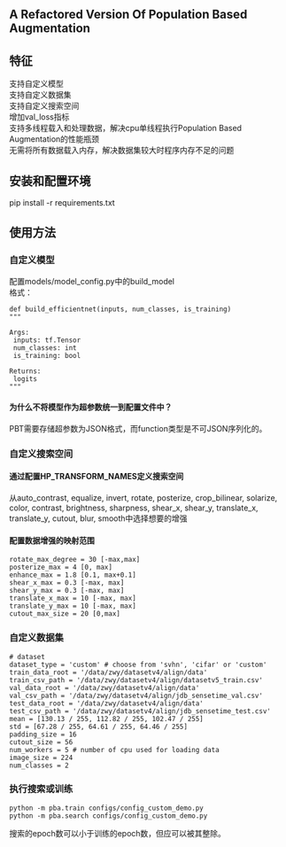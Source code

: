 ## A Refactored Version Of Population Based Augmentation  
## 特征  
支持自定义模型  
支持自定义数据集  
支持自定义搜索空间  
增加val_loss指标  
支持多线程载入和处理数据，解决cpu单线程执行Population Based Augmentation的性能瓶颈  
无需将所有数据载入内存，解决数据集较大时程序内存不足的问题  
## 安装和配置环境  
pip install -r requirements.txt  
## 使用方法  
### 自定义模型  
配置models/model_config.py中的build_model  
格式：  
```
def build_efficientnet(inputs, num_classes, is_training)
"""

Args:
 inputs: tf.Tensor
 num_classes: int
 is_training: bool

Returns:
 logits 
"""
```
#### 为什么不将模型作为超参数统一到配置文件中？  
PBT需要存储超参数为JSON格式，而function类型是不可JSON序列化的。  
### 自定义搜索空间  
#### 通过配置HP_TRANSFORM_NAMES定义搜索空间  
从auto_contrast, equalize, invert, rotate, posterize, crop_bilinear, solarize, color, contrast, brightness, sharpness, shear_x, shear_y, translate_x, translate_y, cutout, blur, smooth中选择想要的增强
#### 配置数据增强的映射范围  
```
rotate_max_degree = 30 [-max,max]
posterize_max = 4 [0, max]
enhance_max = 1.8 [0.1, max+0.1]
shear_x_max = 0.3 [-max, max]
shear_y_max = 0.3 [-max, max]
translate_x_max = 10 [-max, max]
translate_y_max = 10 [-max, max]
cutout_max_size = 20 [0,max]
```
### 自定义数据集  
```
# dataset
dataset_type = 'custom' # choose from 'svhn', 'cifar' or 'custom'
train_data_root = '/data/zwy/datasetv4/align/data'
train_csv_path = '/data/zwy/datasetv4/align/datasetv5_train.csv'
val_data_root = '/data/zwy/datasetv4/align/data'
val_csv_path = '/data/zwy/datasetv4/align/jdb_sensetime_val.csv'
test_data_root = '/data/zwy/datasetv4/align/data'
test_csv_path = '/data/zwy/datasetv4/align/jdb_sensetime_test.csv'
mean = [130.13 / 255, 112.82 / 255, 102.47 / 255]
std = [67.28 / 255, 64.61 / 255, 64.46 / 255]
padding_size = 16
cutout_size = 56
num_workers = 5 # number of cpu used for loading data
image_size = 224
num_classes = 2
```
### 执行搜索或训练  
```
python -m pba.train configs/config_custom_demo.py
python -m pba.search configs/config_custom_demo.py
```
搜索的epoch数可以小于训练的epoch数，但应可以被其整除。  



